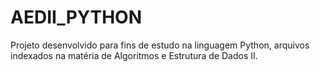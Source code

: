 # AEDII_PYTHON
Projeto desenvolvido para fins de estudo na linguagem Python, arquivos indexados na matéria de Algoritmos e Estrutura de Dados II.

